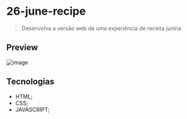 # 26-june-recipe

>Desenvolva a versão web de uma experiência de receita junina

## Preview
![image](https://github.com/MatheusPrudente/bora-codar/assets/80559882/a99927be-9321-4931-994b-6efe295601fe)

## Tecnologias
- HTML;
- CSS;
- JAVASCRIPT;
